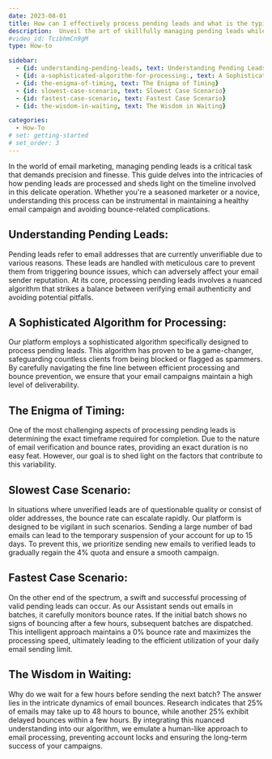 ```yaml
---
date: 2023-08-01
title: How can I effectively process pending leads and what is the typical timeframe required for completion?
description:  Unveil the art of skillfully managing pending leads while uncovering the optimal timeframe for resolution within the dynamic landscape of email marketing. Discover how our innovative algorithms and strategic timing insights can empower your email campaigns to conquer bounce-related challenges with finesse.
#video_id: TcibhmCn9gM
type: How-to

sidebar:
  - {id: understanding-pending-leads, text: Understanding Pending Leads}
  - {id: a-sophisticated-algorithm-for-processing:, text: A Sophisticated Algorithm for Processing:}
  - {id: the-enigma-of-timing, text: The Enigma of Timing}
  - {id: slowest-case-scenario, text: Slowest Case Scenario}
  - {id: fastest-case-scenario, text: Fastest Case Scenario}
  - {id: the-wisdom-in-waiting, text: The Wisdom in Waiting}

categories:
  - How-To
# set: getting-started
# set_order: 3
---
```


In the world of email marketing, managing pending leads is a critical task that demands precision and finesse. This guide delves into the intricacies of how pending leads are processed and sheds light on the timeline involved in this delicate operation. Whether you're a seasoned marketer or a novice, understanding this process can be instrumental in maintaining a healthy email campaign and avoiding bounce-related complications.

## Understanding Pending Leads:

Pending leads refer to email addresses that are currently unverifiable due to various reasons. These leads are handled with meticulous care to prevent them from triggering bounce issues, which can adversely affect your email sender reputation. At its core, processing pending leads involves a nuanced algorithm that strikes a balance between verifying email authenticity and avoiding potential pitfalls.

## A Sophisticated Algorithm for Processing:

Our platform employs a sophisticated algorithm specifically designed to process pending leads. This algorithm has proven to be a game-changer, safeguarding countless clients from being blocked or flagged as spammers. By carefully navigating the fine line between efficient processing and bounce prevention, we ensure that your email campaigns maintain a high level of deliverability.

## The Enigma of Timing:

One of the most challenging aspects of processing pending leads is determining the exact timeframe required for completion. Due to the nature of email verification and bounce rates, providing an exact duration is no easy feat. However, our goal is to shed light on the factors that contribute to this variability.

## Slowest Case Scenario:

In situations where unverified leads are of questionable quality or consist of older addresses, the bounce rate can escalate rapidly. Our platform is designed to be vigilant in such scenarios. Sending a large number of bad emails can lead to the temporary suspension of your account for up to 15 days. To prevent this, we prioritize sending new emails to verified leads to gradually regain the 4% quota and ensure a smooth campaign.

## Fastest Case Scenario:

On the other end of the spectrum, a swift and successful processing of valid pending leads can occur. As our Assistant sends out emails in batches, it carefully monitors bounce rates. If the initial batch shows no signs of bouncing after a few hours, subsequent batches are dispatched. This intelligent approach maintains a 0% bounce rate and maximizes the processing speed, ultimately leading to the efficient utilization of your daily email sending limit.

## The Wisdom in Waiting:

Why do we wait for a few hours before sending the next batch? The answer lies in the intricate dynamics of email bounces. Research indicates that 25% of emails may take up to 48 hours to bounce, while another 25% exhibit delayed bounces within a few hours. By integrating this nuanced understanding into our algorithm, we emulate a human-like approach to email processing, preventing account locks and ensuring the long-term success of your campaigns.

